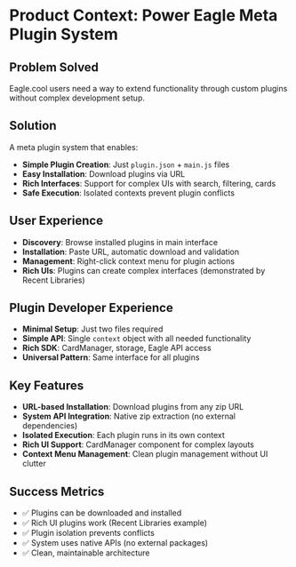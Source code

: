 # Product Context: Power Eagle Meta Plugin System

## Problem Solved
Eagle.cool users need a way to extend functionality through custom plugins without complex development setup.

## Solution
A meta plugin system that enables:
- **Simple Plugin Creation**: Just `plugin.json` + `main.js` files
- **Easy Installation**: Download plugins via URL
- **Rich Interfaces**: Support for complex UIs with search, filtering, cards
- **Safe Execution**: Isolated contexts prevent plugin conflicts

## User Experience
- **Discovery**: Browse installed plugins in main interface
- **Installation**: Paste URL, automatic download and validation
- **Management**: Right-click context menu for plugin actions
- **Rich UIs**: Plugins can create complex interfaces (demonstrated by Recent Libraries)

## Plugin Developer Experience
- **Minimal Setup**: Just two files required
- **Simple API**: Single `context` object with all needed functionality
- **Rich SDK**: CardManager, storage, Eagle API access
- **Universal Pattern**: Same interface for all plugins

## Key Features
- **URL-based Installation**: Download plugins from any zip URL
- **System API Integration**: Native zip extraction (no external dependencies)
- **Isolated Execution**: Each plugin runs in its own context
- **Rich UI Support**: CardManager component for complex layouts
- **Context Menu Management**: Clean plugin management without UI clutter

## Success Metrics
- ✅ Plugins can be downloaded and installed
- ✅ Rich UI plugins work (Recent Libraries example)
- ✅ Plugin isolation prevents conflicts
- ✅ System uses native APIs (no external packages)
- ✅ Clean, maintainable architecture
